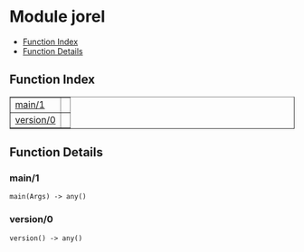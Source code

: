 

# Module jorel #
* [Function Index](#index)
* [Function Details](#functions)

<a name="index"></a>

## Function Index ##


<table width="100%" border="1" cellspacing="0" cellpadding="2" summary="function index"><tr><td valign="top"><a href="#main-1">main/1</a></td><td></td></tr><tr><td valign="top"><a href="#version-0">version/0</a></td><td></td></tr></table>


<a name="functions"></a>

## Function Details ##

<a name="main-1"></a>

### main/1 ###

`main(Args) -> any()`

<a name="version-0"></a>

### version/0 ###

`version() -> any()`


